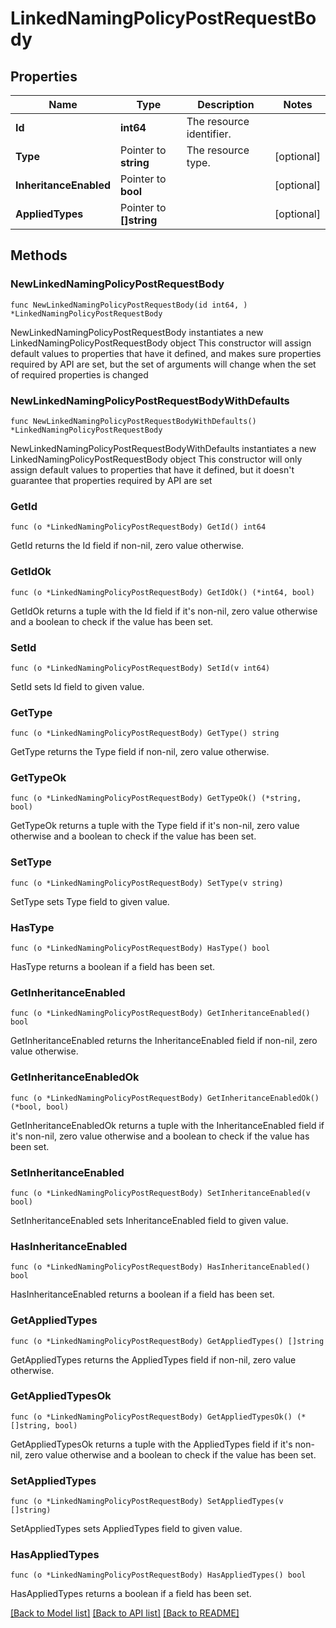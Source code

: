 # LinkedNamingPolicyPostRequestBody

## Properties

Name | Type | Description | Notes
------------ | ------------- | ------------- | -------------
**Id** | **int64** | The resource identifier. | 
**Type** | Pointer to **string** | The resource type. | [optional] 
**InheritanceEnabled** | Pointer to **bool** |  | [optional] 
**AppliedTypes** | Pointer to **[]string** |  | [optional] 

## Methods

### NewLinkedNamingPolicyPostRequestBody

`func NewLinkedNamingPolicyPostRequestBody(id int64, ) *LinkedNamingPolicyPostRequestBody`

NewLinkedNamingPolicyPostRequestBody instantiates a new LinkedNamingPolicyPostRequestBody object
This constructor will assign default values to properties that have it defined,
and makes sure properties required by API are set, but the set of arguments
will change when the set of required properties is changed

### NewLinkedNamingPolicyPostRequestBodyWithDefaults

`func NewLinkedNamingPolicyPostRequestBodyWithDefaults() *LinkedNamingPolicyPostRequestBody`

NewLinkedNamingPolicyPostRequestBodyWithDefaults instantiates a new LinkedNamingPolicyPostRequestBody object
This constructor will only assign default values to properties that have it defined,
but it doesn't guarantee that properties required by API are set

### GetId

`func (o *LinkedNamingPolicyPostRequestBody) GetId() int64`

GetId returns the Id field if non-nil, zero value otherwise.

### GetIdOk

`func (o *LinkedNamingPolicyPostRequestBody) GetIdOk() (*int64, bool)`

GetIdOk returns a tuple with the Id field if it's non-nil, zero value otherwise
and a boolean to check if the value has been set.

### SetId

`func (o *LinkedNamingPolicyPostRequestBody) SetId(v int64)`

SetId sets Id field to given value.


### GetType

`func (o *LinkedNamingPolicyPostRequestBody) GetType() string`

GetType returns the Type field if non-nil, zero value otherwise.

### GetTypeOk

`func (o *LinkedNamingPolicyPostRequestBody) GetTypeOk() (*string, bool)`

GetTypeOk returns a tuple with the Type field if it's non-nil, zero value otherwise
and a boolean to check if the value has been set.

### SetType

`func (o *LinkedNamingPolicyPostRequestBody) SetType(v string)`

SetType sets Type field to given value.

### HasType

`func (o *LinkedNamingPolicyPostRequestBody) HasType() bool`

HasType returns a boolean if a field has been set.

### GetInheritanceEnabled

`func (o *LinkedNamingPolicyPostRequestBody) GetInheritanceEnabled() bool`

GetInheritanceEnabled returns the InheritanceEnabled field if non-nil, zero value otherwise.

### GetInheritanceEnabledOk

`func (o *LinkedNamingPolicyPostRequestBody) GetInheritanceEnabledOk() (*bool, bool)`

GetInheritanceEnabledOk returns a tuple with the InheritanceEnabled field if it's non-nil, zero value otherwise
and a boolean to check if the value has been set.

### SetInheritanceEnabled

`func (o *LinkedNamingPolicyPostRequestBody) SetInheritanceEnabled(v bool)`

SetInheritanceEnabled sets InheritanceEnabled field to given value.

### HasInheritanceEnabled

`func (o *LinkedNamingPolicyPostRequestBody) HasInheritanceEnabled() bool`

HasInheritanceEnabled returns a boolean if a field has been set.

### GetAppliedTypes

`func (o *LinkedNamingPolicyPostRequestBody) GetAppliedTypes() []string`

GetAppliedTypes returns the AppliedTypes field if non-nil, zero value otherwise.

### GetAppliedTypesOk

`func (o *LinkedNamingPolicyPostRequestBody) GetAppliedTypesOk() (*[]string, bool)`

GetAppliedTypesOk returns a tuple with the AppliedTypes field if it's non-nil, zero value otherwise
and a boolean to check if the value has been set.

### SetAppliedTypes

`func (o *LinkedNamingPolicyPostRequestBody) SetAppliedTypes(v []string)`

SetAppliedTypes sets AppliedTypes field to given value.

### HasAppliedTypes

`func (o *LinkedNamingPolicyPostRequestBody) HasAppliedTypes() bool`

HasAppliedTypes returns a boolean if a field has been set.


[[Back to Model list]](../README.md#documentation-for-models) [[Back to API list]](../README.md#documentation-for-api-endpoints) [[Back to README]](../README.md)


